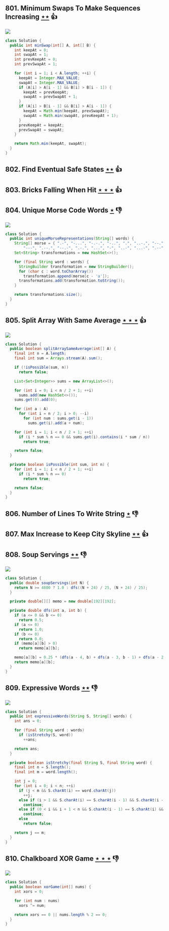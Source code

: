 ## 801. Minimum Swaps To Make Sequences Increasing [$\star\star$](https://leetcode.com/problems/minimum-swaps-to-make-sequences-increasing) :thumbsup:

![](https://img.shields.io/badge/-Dynamic%20Programming-113285.svg?style=flat-square)

```java
class Solution {
  public int minSwap(int[] A, int[] B) {
    int keepAt = 0;
    int swapAt = 1;
    int prevKeepAt = 0;
    int prevSwapAt = 1;

    for (int i = 1; i < A.length; ++i) {
      keepAt = Integer.MAX_VALUE;
      swapAt = Integer.MAX_VALUE;
      if (A[i] > A[i - 1] && B[i] > B[i - 1]) {
        keepAt = prevKeepAt;
        swapAt = prevSwapAt + 1;
      }
      if (A[i] > B[i - 1] && B[i] > A[i - 1]) {
        keepAt = Math.min(keepAt, prevSwapAt);
        swapAt = Math.min(swapAt, prevKeepAt + 1);
      }
      prevKeepAt = keepAt;
      prevSwapAt = swapAt;
    }

    return Math.min(keepAt, swapAt);
  }
}
```

## 802. Find Eventual Safe States [$\star\star$](https://leetcode.com/problems/find-eventual-safe-states) :thumbsup:

## 803. Bricks Falling When Hit [$\star\star\star$](https://leetcode.com/problems/bricks-falling-when-hit) :thumbsup:

## 804. Unique Morse Code Words [$\star$](https://leetcode.com/problems/unique-morse-code-words) :thumbsdown:

![](https://img.shields.io/badge/-String-60373E.svg?style=flat-square)

```java
class Solution {
  public int uniqueMorseRepresentations(String[] words) {
    String[] morse = { ".-", "-...", "-.-.", "-..", ".", "..-.", "--.", "....", "..", ".---", "-.-", ".-..", "--", "-.",
        "---", ".--.", "--.-", ".-.", "...", "-", "..-", "...-", ".--", "-..-", "-.--", "--.." };
    Set<String> transformations = new HashSet<>();

    for (final String word : words) {
      StringBuilder transformation = new StringBuilder();
      for (char c : word.toCharArray())
        transformation.append(morse[c - 'a']);
      transformations.add(transformation.toString());
    }

    return transformations.size();
  }
}
```

## 805. Split Array With Same Average [$\star\star\star$](https://leetcode.com/problems/split-array-with-same-average) :thumbsup:

![](https://img.shields.io/badge/-Math-434343.svg?style=flat-square)

```java
class Solution {
  public boolean splitArraySameAverage(int[] A) {
    final int n = A.length;
    final int sum = Arrays.stream(A).sum();

    if (!isPossible(sum, n))
      return false;

    List<Set<Integer>> sums = new ArrayList<>();

    for (int i = 0; i < n / 2 + 1; ++i)
      sums.add(new HashSet<>());
    sums.get(0).add(0);

    for (int a : A)
      for (int i = n / 2; i > 0; --i)
        for (int num : sums.get(i - 1))
          sums.get(i).add(a + num);

    for (int i = 1; i < n / 2 + 1; ++i)
      if (i * sum % n == 0 && sums.get(i).contains(i * sum / n))
        return true;

    return false;
  }

  private boolean isPossible(int sum, int n) {
    for (int i = 1; i < n / 2 + 1; ++i)
      if (i * sum % n == 0)
        return true;

    return false;
  }
}
```

## 806. Number of Lines To Write String [$\star$](https://leetcode.com/problems/number-of-lines-to-write-string) :thumbsdown:

## 807. Max Increase to Keep City Skyline [$\star\star$](https://leetcode.com/problems/max-increase-to-keep-city-skyline) :thumbsup:

## 808. Soup Servings [$\star\star$](https://leetcode.com/problems/soup-servings) :thumbsdown:

![](https://img.shields.io/badge/-Dynamic%20Programming-113285.svg?style=flat-square)

```java
class Solution {
  public double soupServings(int N) {
    return N >= 4800 ? 1.0 : dfs((N + 24) / 25, (N + 24) / 25);
  }

  private double[][] memo = new double[192][192];

  private double dfs(int a, int b) {
    if (a <= 0 && b <= 0)
      return 0.5;
    if (a <= 0)
      return 1.0;
    if (b <= 0)
      return 0.0;
    if (memo[a][b] > 0)
      return memo[a][b];

    memo[a][b] = 0.25 * (dfs(a - 4, b) + dfs(a - 3, b - 1) + dfs(a - 2, b - 2) + dfs(a - 1, b - 3));
    return memo[a][b];
  }
}
```

## 809. Expressive Words [$\star\star$](https://leetcode.com/problems/expressive-words) :thumbsdown:

![](https://img.shields.io/badge/-String-60373E.svg?style=flat-square)

```java
class Solution {
  public int expressiveWords(String S, String[] words) {
    int ans = 0;

    for (final String word : words)
      if (isStretchy(S, word))
        ++ans;

    return ans;
  }

  private boolean isStretchy(final String S, final String word) {
    final int n = S.length();
    final int m = word.length();

    int j = 0;
    for (int i = 0; i < n; ++i)
      if (j < m && S.charAt(i) == word.charAt(j))
        ++j;
      else if (i > 1 && S.charAt(i) == S.charAt(i - 1) && S.charAt(i - 1) == S.charAt(i - 2))
        continue;
      else if (0 < i && i + 1 < n && S.charAt(i - 1) == S.charAt(i) && S.charAt(i) == S.charAt(i + 1))
        continue;
      else
        return false;

    return j == m;
  }
}
```

## 810. Chalkboard XOR Game [$\star\star\star$](https://leetcode.com/problems/chalkboard-xor-game) :thumbsdown:

![](https://img.shields.io/badge/-Math-434343.svg?style=flat-square)

```java
class Solution {
  public boolean xorGame(int[] nums) {
    int xors = 0;

    for (int num : nums)
      xors ^= num;

    return xors == 0 || nums.length % 2 == 0;
  }
}
```
